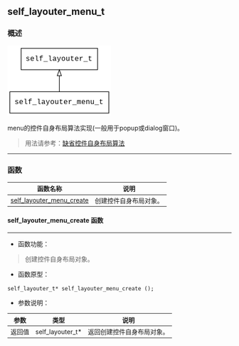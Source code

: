 ## self\_layouter\_menu\_t
### 概述
![image](images/self_layouter_menu_t_0.png)

menu的控件自身布局算法实现(一般用于popup或dialog窗口)。
> 用法请参考：[缺省控件自身布局算法](
https://github.com/zlgopen/awtk/blob/master/docs/self_layouter_menu.md)

----------------------------------
### 函数
<p id="self_layouter_menu_t_methods">

| 函数名称 | 说明 | 
| -------- | ------------ | 
| <a href="#self_layouter_menu_t_self_layouter_menu_create">self\_layouter\_menu\_create</a> | 创建控件自身布局对象。 |
#### self\_layouter\_menu\_create 函数
-----------------------

* 函数功能：

> <p id="self_layouter_menu_t_self_layouter_menu_create">创建控件自身布局对象。


* 函数原型：

```
self_layouter_t* self_layouter_menu_create ();
```

* 参数说明：

| 参数 | 类型 | 说明 |
| -------- | ----- | --------- |
| 返回值 | self\_layouter\_t* | 返回创建控件自身布局对象。 |
